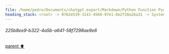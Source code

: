 ```yaml
---
file: /home/pedro/Documents/chatgpt_export/Markdown/Python Function Pydantic Model.md
heading_stack: <root> -> 0762e539-3141-4568-97e1-8e2f28a26a31 -> System -> 7310dbb5-540b-40ba-ba28-f730ab506660 -> System -> aaa26adf-0eb0-4d7d-93a7-d9d284b5c9f3 -> User -> c6015848-a2ab-4b8c-8922-7bf89d9fdf34 -> Assistant -> Models -> 1. `ParameterModel` -> 2. `DecoratorModel` -> 3. `FunctionModel` -> Methods -> Class Method in `FunctionModel` -> Instance Method in `FunctionModel` -> aaa2eb12-3770-4c5c-a7d3-11878ab54370 -> User -> 0dd09b46-e035-48e5-b69f-280b00736c87 -> Assistant -> 02c086bb-208a-49fb-93b3-54248d0f2aa5 -> Tool -> 03e8d8b9-74a8-4a74-a1bf-aec328fe0a7c -> Assistant -> aaa26425-589c-40d9-908e-333cab56319e -> User -> 9e70ce7f-89db-47ac-85b9-7d73fd7ab640 -> Assistant -> 9cb5bb3a-3cd2-4945-b8b9-01e102f6b2ab -> Tool -> 4b953605-0288-49bf-8ce8-041f4a25504d -> Assistant -> 1801b898-5c26-4e7a-af26-d7268e8c01b5 -> Assistant -> 855176a8-5adb-411e-a098-cae3b880d095 -> Assistant -> 22bbc826-60cc-4070-af85-31471f4bf1de -> Tool -> e3ed333b-ba18-4842-b480-3f634245d238 -> Assistant -> aaa2ded3-1a21-484d-9326-598b00f61110 -> User -> 5b0b16af-8e39-4842-b887-04965d88167a -> Assistant -> 82554842-e6c7-4a6c-953b-8778ad13f907 -> Tool -> 9e6d99ad-6826-402d-b2df-17c8435586f0 -> Assistant -> 8ea69820-2e45-4f03-a531-0caeea4ca772 -> Assistant -> c8a255a2-f1db-4668-b976-619d18cc4c9a -> Tool -> e5a85609-e6ea-4263-800f-599e24019950 -> Assistant -> 7077a825-b4ed-4044-aeb4-4c2eef133509 -> Assistant -> 27051524-a0d0-48c2-b51f-127049bbddc3 -> Tool -> 8080c22e-9466-44bf-8bd6-5688b064d583 -> Assistant -> aaa239f7-a854-420f-9afa-841001491865 -> User -> cabb6712-685d-49e8-8af7-837ea6277f43 -> System -> a3034118-ba1f-4ee0-b487-daa540cdf236 -> Assistant -> 2f7d2cd2-9aa9-4ca1-a42f-53296be00132 -> Tool -> 8ff07254-af54-49bf-8e6f-8e2801ba7184 -> Assistant -> 2e959f2c-486e-444b-a6cf-8bb8eda6a77d -> Tool -> 77161e88-66bd-481a-b462-51820df15a4b -> Assistant -> f9e86d22-1f27-4bd6-8664-7cb72c386b6b -> Assistant -> aaa2b611-e6c8-4bed-b99d-34a0efb777c4 -> User -> 20eb6f92-e97d-4bff-9548-cc674656cf49 -> Assistant -> 54e67c7c-bc03-4f36-9a83-4e77d9e68e9e -> Tool -> ff52ba1a-d5dd-4037-9d27-6e145a9268d0 -> Assistant -> aaa29597-3ee2-4b63-9d66-7e46d9b21223 -> User -> 7c7f1290-7903-4e49-bf88-07a3a14b7058 -> System -> 1b7bfd49-3f89-426d-ae55-8eeef11d4dd9 -> Assistant -> d3eb6a26-715c-4221-a8e5-ceb1817d908b -> Tool -> ed67e3c8-b4b6-4a7d-99e4-fe956d0fdf3c -> Assistant -> 2173b865-5c1c-4c3f-9005-a5727e436499 -> Assistant -> 65dc3678-4ca8-401b-98c6-df2d399679f7 -> Tool -> 3ccd7b6b-5544-4705-9e60-fc850b1a15cb -> Assistant -> aaa269bb-1cbd-4747-b22d-3ad163b40814 -> User -> 04f43ec6-ff4c-4b29-b23e-61767df38267 -> Assistant -> cfd79b3a-4a67-4a85-8803-76cca4b9d9d5 -> Tool -> bed60de6-ffa2-49ba-aea6-ca1d4c3e835d -> Assistant -> aaa2bdbe-4aa6-4d23-bbeb-334fd207e768 -> User -> 139da970-f69b-4cf6-98f7-659579f441fe -> Assistant -> 7fa29889-92aa-4121-85f1-ebbfe9f9c241 -> Tool -> ff222952-bf93-40ae-b042-711f218c3c14 -> Assistant -> dc8a50cc-93c3-4ea8-952f-e8a9f46e0af2 -> Assistant -> bf4d5767-5798-475b-a015-3cb730906bc8 -> Tool -> 399690d8-1c4d-46f7-9b8f-b2efdc5cfe01 -> Assistant -> 78555ab8-b89e-40bb-80af-03cf8e8c69ee -> Assistant -> 036a5701-5ddd-4b9a-aa4c-670f7b514671 -> Tool -> 31b64583-e9db-4d48-8cd7-49294aaf7bff -> Assistant -> 3537a467-eacf-4ee4-9b2f-f9deb4a17eea -> Assistant -> 43997f6f-5978-462c-b5d4-43a546415a18 -> Tool -> 02522474-9b23-4f49-b51c-2f28accf5ce6 -> Assistant -> aaa2f93b-be42-4159-b281-68247e96c202 -> User -> 67d2693e-2fc0-4917-ba81-fdef733a8c47 -> Assistant -> aaa294a4-2ca8-4f9b-bc95-c479e5cf5d47 -> User -> f67acd3d-da0f-4d90-ac1f-b4751a24f19f -> Assistant -> aaa23af1-8da0-4118-a1d1-6f3008015d6d -> User -> 09da6b6c-4255-42cb-a20a-a9498484e166 -> Assistant -> aaa2c5b2-d9c3-4cdc-a9a1-3d3d25950ac0 -> User -> 36fcca0d-d0c5-4834-8203-c9af23e6c0ab -> Assistant -> aaa2c1cb-defa-4426-8d0d-29576debf728 -> User -> 4005cba9-5135-4fad-8ad8-762e2d8a0c2c -> Assistant -> aaa2baeb-6b60-42bf-8c2a-b6a0e1586a93 -> User -> 1eb2869f-9fd0-49fa-a951-a2c76c880a60 -> Assistant -> aaa2921c-13bd-4a33-b64f-ffd637bcfd59 -> User -> 6b5ce96d-436e-4be2-bc8a-821b34038ec9 -> Assistant -> Revised YAML Design -> Key Changes and Justifications -> Considerations for Future Work -> aaa28d7b-c94a-4fee-a355-96b1acb8871b -> User -> bae73c6d-4135-4c88-8de9-c7466fdd10bf -> Assistant -> Pseudocode for Code Generation -> aaa2f455-87d8-457d-88d1-988943ca31d4 -> User -> f6341336-d0cf-419c-b57c-b1b4cbfca700 -> Assistant -> Pseudocode -> Critical Analysis -> aaa247f1-853e-4107-ad69-a9737a6c4af2 -> User -> a4d99788-e47f-4bdc-bba9-436063b1dc59 -> Assistant -> Opportunities for Abstraction -> Handling Indentation -> aaa220cc-d698-43de-9084-ff23ddb2192c -> User -> 33d24acd-8a94-46cd-83b7-9e66a8522403 -> Assistant -> 7db5b81c-0271-4c12-8e8e-57adbb64e758 -> Tool -> 6f5d9f84-6c47-471e-a8c1-884b798eb30d -> Assistant -> a7276c3f-b024-4b2e-b71b-5fdc31ee690a -> Assistant -> f26f8c5e-dd88-4fb1-8eb7-b7cad7e8aa26 -> Tool -> 225b8ee9-b322-4a5b-a641-58f7298ae9e6
---
```

###### 225b8ee9-b322-4a5b-a641-58f7298ae9e6
[parent ⬆️](#f26f8c5e-dd88-4fb1-8eb7-b7cad7e8aa26)
